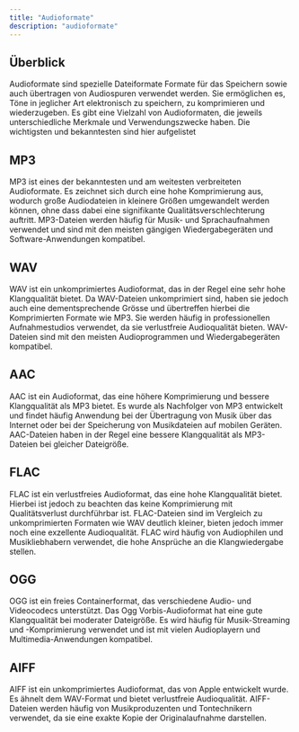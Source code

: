 ```yaml
---
title: "Audioformate"
description: "audioformate"
---
```


## Überblick
Audioformate sind spezielle Dateiformate Formate für das Speichern sowie auch übertragen von Audiospuren verwendet werden. Sie ermöglichen es, Töne in jeglicher Art elektronisch zu speichern, zu komprimieren und wiederzugeben. Es gibt eine Vielzahl von Audioformaten, die jeweils unterschiedliche Merkmale und Verwendungszwecke haben. Die wichtigsten und bekanntesten sind hier aufgelistet

## MP3
MP3 ist eines der bekanntesten und am weitesten verbreiteten Audioformate. Es zeichnet sich durch eine hohe Komprimierung aus, wodurch große Audiodateien in kleinere Größen umgewandelt werden können, ohne dass dabei eine signifikante Qualitätsverschlechterung auftritt. MP3-Dateien werden häufig für Musik- und Sprachaufnahmen verwendet und sind mit den meisten gängigen Wiedergabegeräten und Software-Anwendungen kompatibel.

## WAV
WAV ist ein unkomprimiertes Audioformat, das in der Regel eine sehr hohe Klangqualität bietet. Da WAV-Dateien unkomprimiert sind, haben sie jedoch auch eine dementsprechende Grösse und übertreffen hierbei die Komprimierten Formate wie MP3. Sie werden häufig in professionellen Aufnahmestudios verwendet, da sie verlustfreie Audioqualität bieten. WAV-Dateien sind mit den meisten Audioprogrammen und Wiedergabegeräten kompatibel.

## AAC
AAC ist ein Audioformat, das eine höhere Komprimierung und bessere Klangqualität als MP3 bietet. Es wurde als Nachfolger von MP3 entwickelt und findet häufig Anwendung bei der Übertragung von Musik über das Internet oder bei der Speicherung von Musikdateien auf mobilen Geräten. AAC-Dateien haben in der Regel eine bessere Klangqualität als MP3-Dateien bei gleicher Dateigröße.

## FLAC
FLAC ist ein verlustfreies Audioformat, das eine hohe Klangqualität bietet. Hierbei ist jedoch zu beachten das keine Komprimierung mit Qualitätsverlust durchführbar ist. FLAC-Dateien sind im Vergleich zu unkomprimierten Formaten wie WAV deutlich kleiner, bieten jedoch immer noch eine exzellente Audioqualität. FLAC wird häufig von Audiophilen und Musikliebhabern verwendet, die hohe Ansprüche an die Klangwiedergabe stellen.

## OGG
OGG ist ein freies Containerformat, das verschiedene Audio- und Videocodecs unterstützt. Das Ogg Vorbis-Audioformat hat eine gute Klangqualität bei moderater Dateigröße. Es wird häufig für Musik-Streaming und -Komprimierung verwendet und ist mit vielen Audioplayern und Multimedia-Anwendungen kompatibel.

## AIFF
AIFF ist ein unkomprimiertes Audioformat, das von Apple entwickelt wurde. Es ähnelt dem WAV-Format und bietet verlustfreie Audioqualität. AIFF-Dateien werden häufig von Musikproduzenten und Tontechnikern verwendet, da sie eine exakte Kopie der Originalaufnahme darstellen.


